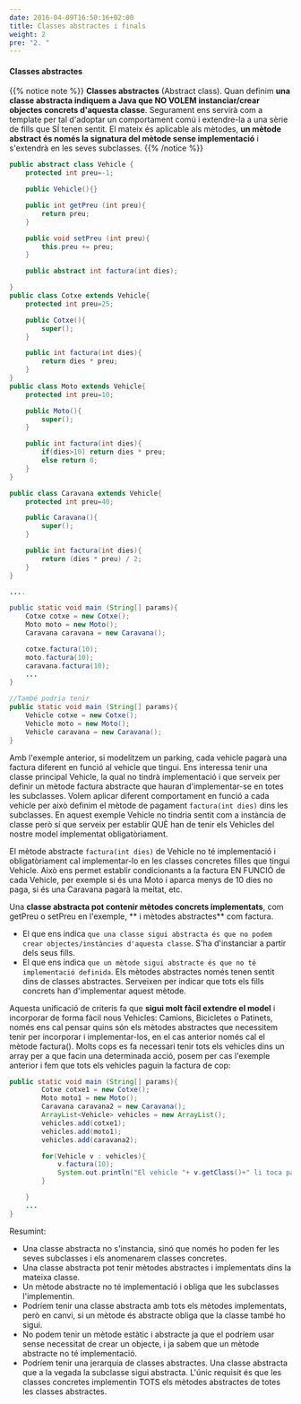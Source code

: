 ```yaml
---
date: 2016-04-09T16:50:16+02:00
title: Classes abstractes i finals
weight: 2
pre: "2. "
---
```


#### Classes abstractes

{{% notice note %}}
**Classes abstractes** (Abstract class). Quan definim **una classe abstracta indiquem a Java que NO VOLEM instanciar/crear objectes concrets d'aquesta classe**. Segurament ens servirà com a template per tal d'adoptar un comportament comú i extendre-la a una sèrie de fills que SÍ tenen sentit. El mateix és aplicable als mètodes, **un mètode abstract és només la signatura del mètode sense implementació** i s'extendrà en les seves subclasses.
{{% /notice %}}

```java
public abstract class Vehicle {
    protected int preu=-1;

    public Vehicle(){}

    public int getPreu (int preu){
        return preu;
    }

    public void setPreu (int preu){
        this.preu += preu;
    }

    public abstract int factura(int dies);

}
public class Cotxe extends Vehicle{
    protected int preu=25;

    public Cotxe(){
        super();
    }

    public int factura(int dies){
        return dies * preu;
    }
}
public class Moto extends Vehicle{
    protected int preu=10;

    public Moto(){
        super();
    }

    public int factura(int dies){
        if(dies>10) return dies * preu;
        else return 0;
    }
}

public class Caravana extends Vehicle{
    protected int preu=40;

    public Caravana(){
        super();
    }

    public int factura(int dies){
        return (dies * preu) / 2;
    }
}

....

public static void main (String[] params){
    Cotxe cotxe = new Cotxe(); 
    Moto moto = new Moto();  
    Caravana caravana = new Caravana();  

    cotxe.factura(10);
    moto.factura(10);
    caravana.factura(10);
    ...
}

//També podria tenir
public static void main (String[] params){
    Vehicle cotxe = new Cotxe(); 
    Vehicle moto = new Moto();  
    Vehicle caravana = new Caravana();   
}
```

Amb l'exemple anterior, si modelitzem un parking, cada vehicle pagarà una factura diferent en funció al vehicle que tingui. Ens interessa tenir una classe principal Vehicle, la qual no tindrà implementació i que serveix per definir un mètode factura abstracte que hauran d'implementar-se en totes les subclasses. Volem aplicar diferent comportament en funció a cada vehicle per això definim el mètode de pagament `factura(int dies)` dins les subclasses. En aquest exemple Vehicle no tindria sentit com a instància de classe però sí que serveix per establir QUÈ han de tenir els Vehicles del nostre model implementat obligatòriament.

El mètode abstracte `factura(int dies)` de Vehicle no té implementació i obligatòriament cal implementar-lo en les classes concretes filles que tingui Vehicle. Això ens permet establir condicionants a la factura EN FUNCIÓ de cada Vehicle, per exemple si és una Moto i aparca menys de 10 dies no paga, si és una Caravana pagarà la meitat, etc.

Una **classe abstracta pot contenir mètodes concrets implementats**, com getPreu o setPreu en l'exemple, ** i mètodes abstractes** com factura. 

- El que ens indica `que una classe sigui abstracta és que no podem crear objectes/instàncies d'aquesta classe`. S'ha d'instanciar a partir dels seus fills. 
- El que ens indica `que un mètode sigui abstracte és que no té implementació definida`. Els mètodes abstractes només tenen sentit dins de classes abstractes. Serveixen per indicar que tots els fills concrets han d'implementar aquest mètode.

Aquesta unificació de criteris fa que **sigui molt fàcil extendre el model** i incorporar de forma fàcil nous Vehicles: Camions, Bicicletes o Patinets, només ens cal pensar quins són els mètodes abstractes que necessitem tenir per incorporar i implementar-los, en el cas anterior només cal el mètode factura(). Molts cops es fa necessari tenir tots els vehicles dins un array per a que facin una determinada acció, posem per cas l'exemple anterior i fem que tots els vehicles paguin la factura de cop:

```java
public static void main (String[] params){
        Cotxe cotxe1 = new Cotxe();
        Moto moto1 = new Moto();
        Caravana caravana2 = new Caravana();
        ArrayList<Vehicle> vehicles = new ArrayList();
        vehicles.add(cotxe1);
        vehicles.add(moto1);
        vehicles.add(caravana2);

        for(Vehicle v : vehicles){
            v.factura(10);
            System.out.println("El vehicle "+ v.getClass()+" li toca pagar per 10 dies: " + v.factura(10)+" euros.");
        }

    }
    ...
}
```

Resumint:
- Una classe abstracta no s'instancia, sinó que només ho poden fer les seves subclasses i els anomenarem classes concretes.
- Una classe abstracta pot tenir mètodes abstractes i implementats dins la mateixa classe.
- Un mètode abstracte no té implementació i obliga que les subclasses l'implementin.
- Podríem tenir una classe abstracta amb tots els mètodes implementats, però en canvi, si un mètode és abstracte obliga que la classe també ho sigui.
- No podem tenir un mètode estàtic i abstracte ja que el podríem usar sense necessitat de crear un objecte, i ja sabem que un mètode abstracte no té implementació.
- Podríem tenir una jerarquia de classes abstractes. Una classe abstracta que a la vegada la subclasse sigui abstracta. L'únic requisit és que les classes concretes implementin TOTS els mètodes abstractes de totes les classes abstractes.

